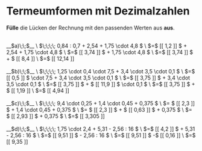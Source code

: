 <!--
version:  0.0.1
language: de


@style
main > *:not(:last-child) {
  margin-bottom: 3rem;
}

input {
    text-align: center;
}

.flex-container {
    display: flex;
    flex-wrap: wrap;
    align-items: stretch;
    gap: 20px;
}

.flex-child {
    flex: 1;
    min-width: 350px;
    margin-right: 20px;
}

@media (max-width: 400px) {
    .flex-child {
        flex: 100%;
        margin-right: 0;
    }
}
@end

formula: \carry   \textcolor{red}{\scriptsize #1}
formula: \digit   \rlap{\carry{#1}}\phantom{#2}#2
formula: \permil  \text{‰}

import: https://raw.githubusercontent.com/LiaTemplates/Tikz-Jax/main/README.md

script: https://cdn.jsdelivr.net/gh/LiaTemplates/Tikz-Jax@main/dist/index.js


tags: Terme, Dezimalzahlen, Vorrangsregeln, leicht, niedrig, Angeben

comment: Verrechne Schrittweise den Term. Lerne wie Termumformungen mit Dezimalzahlen niedergeschrieben werden.

author: Martin Lommatzsch

-->




# Termeumformen mit Dezimalzahlen

**Fülle** die Lücken der Rechnung mit den passenden Werten aus **aus**.

<section class="flex-container">

<div class="flex-child">
<br>
__$a)\;\;$__ \
$\;\;\;\; 0,84 : 0,7 + 2,54 + 1,75 \cdot 4,8 $ \
$=$ [[  1,2  ]] $ + 2,54 + 1,75 \cdot 4,8 $ \
$=$ [[ 3,74  ]] $ + 1,75 \cdot 4,8 $ \
$=$ [[ 3,74  ]] $ + $ [[ 8,4   ]] \
$=$ [[ 12,14 ]] 
<br>
</div> 
<div class="flex-child">
<br>
__$b)\;\;$__ \
$\;\;\;\; 1,25 \cdot 0,4 \cdot 7,5 + 3,4 \cdot 3,5 \cdot 0,1 $ \
$=$ [[ 0,5  ]] $ \cdot 7,5 + 3,4 \cdot 3,5 \cdot 0,1 $ \
$=$ [[ 3,75 ]] $ + 3,4 \cdot 3,5 \cdot 0,1 $ \
$=$ [[ 3,75 ]] $ + $ [[ 11,9 ]] $ \cdot 0,1 $ \
$=$ [[ 3,75 ]] $ + $ [[ 1,19 ]]  \
$=$ [[ 4,94 ]] 
<br>
</div> 
<div class="flex-child">
<br>
__$c)\;\;$__ \
$\;\;\;\; 9,4 \cdot 0,25 + 1,4 \cdot 0,45 + 0,375 $ \
$= $ [[ 2,3   ]] $ + 1,4 \cdot 0,45 + 0,375 $ \
$= $ [[ 2,3   ]] $ + $ [[ 0,63  ]] $ + 0,375 $ \
$= $ [[ 2,93  ]] $ + 0,375 $ \
$=$  [[ 3,305 ]] 
<br>
</div> 
<div class="flex-child">
<br>
__$d)\;\;$__ \
$\;\;\;\; 1,75 \cdot 2,4 + 5,31 - 2,56 : 16 $ \
$=$ [[  4,2  ]] $ + 5,31 - 2,56 : 16 $ \
$=$ [[  9,51 ]] $ - 2,56 : 16 $ \
$=$ [[  9,51 ]] $ -$ [[  0,16 ]] \
$=$ [[  9,35 ]] 
<br>
</div> 
</section>

<br>
<br>
<br>
<br>


